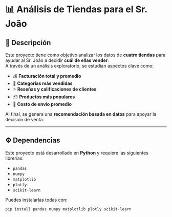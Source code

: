# 📊 Análisis de Tiendas para el Sr. João

## 📌 Descripción

Este proyecto tiene como objetivo analizar los datos de **cuatro tiendas** para ayudar al Sr. João a decidir **cuál de ellas vender**.  
A través de un análisis exploratorio, se estudian aspectos clave como:

- 💰 **Facturación total y promedio**  
- 🛒 **Categorías más vendidas**  
- ⭐ **Reseñas y calificaciones de clientes**  
- 📦 **Productos más populares**  
- 🚚 **Costo de envío promedio**  

Al final, se genera una **recomendación basada en datos** para apoyar la decisión de venta.

---

## ⚙️ Dependencias

Este proyecto está desarrollado en **Python** y requiere las siguientes librerías:

- `pandas`
- `numpy`
- `matplotlib`
- `plotly`
- `scikit-learn`

Puedes instalarlas todas con:

```bash
pip install pandas numpy matplotlib plotly scikit-learn
